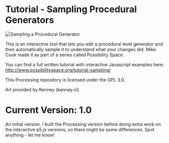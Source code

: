 # Tutorial - Sampling Procedural Generators

![Sampling a Procedural Generator](http://www.possibilityspace.org/img/sampling.png)

This is an interactive tool that lets you edit a procedural level generator and then automatically sample it to understand what your changes did. Mike Cook made it as part of a series called Possibility Space.

You can find a full written tutorial with interactive Javascript examples here: http://www.possibilityspace.org/tutorial-sampling/

This Processing repository is licensed under the GPL 3.0.

Art provided by Kenney (kenney.nl)

# Current Version: 1.0
An initial version. I built the Processing version before doing extra work on the interactive p5.js versions, so there might be some differences. Spot anything - let me know!

